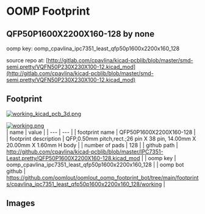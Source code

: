 # OOMP Footprint  
## QFP50P1600X2200X160-128  by none  
  
oomp key: oomp_cpavlina_ipc7351_least_qfp50p1600x2200x160_128  
  
source repo at: [http://gitlab.com/cpavlina/kicad-pcblib/blob/master/smd-semi.pretty/VQFN50P230X230X100-12.kicad_mod](http://gitlab.com/cpavlina/kicad-pcblib/blob/master/smd-semi.pretty/VQFN50P230X230X100-12.kicad_mod)  
## Footprint  
  
[![working_kicad_pcb_3d.png](working_kicad_pcb_3d_600.png)](working_kicad_pcb_3d.png)  
  
[![working.png](working_600.png)](working.png)  
| name | value | 
| --- | --- | 
| footprint name | QFP50P1600X2200X160-128 | 
| footprint description | QFP,0.50mm pitch,rect.;26 pin X 38 pin, 14.00mm X 20.00mm X 1.60mm H body | 
| number of pads | 128 | 
| github path | http://github.com/cpavlina/kicad-pcblib/blob/master/IPC7351-Least.pretty/QFP50P1600X2200X160-128.kicad_mod | 
| oomp key | oomp_cpavlina_ipc7351_least_qfp50p1600x2200x160_128 | 
| oomp bot github | https://github.com/oomlout/oomlout_oomp_footprint_bot/tree/main/footprints/cpavlina_ipc7351_least_qfp50p1600x2200x160_128/working | 
## Images  
